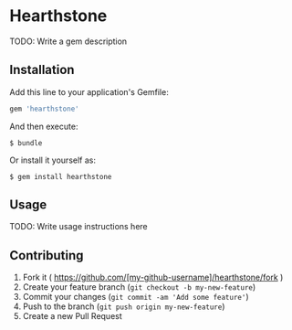# Hearthstone

TODO: Write a gem description

## Installation

Add this line to your application's Gemfile:

```ruby
gem 'hearthstone'
```

And then execute:

    $ bundle

Or install it yourself as:

    $ gem install hearthstone

## Usage

TODO: Write usage instructions here

## Contributing

1. Fork it ( https://github.com/[my-github-username]/hearthstone/fork )
2. Create your feature branch (`git checkout -b my-new-feature`)
3. Commit your changes (`git commit -am 'Add some feature'`)
4. Push to the branch (`git push origin my-new-feature`)
5. Create a new Pull Request
